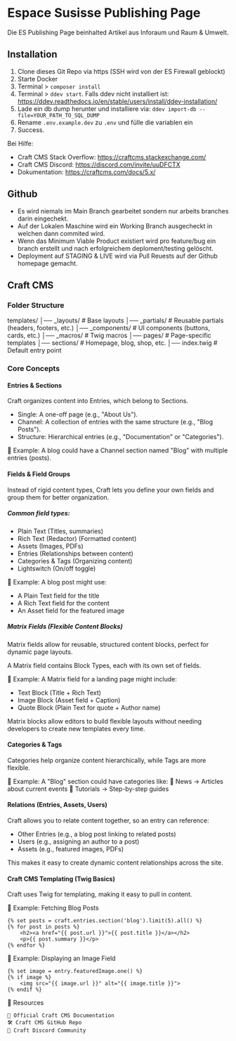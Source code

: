 # Espace Susisse Publishing Page

Die ES Publishing Page beinhalted Artikel aus Inforaum und Raum & Umwelt.

## Installation

1. Clone dieses Git Repo via https (SSH wird von der ES Firewall geblockt)
2. Starte Docker
3. Terminal > `composer install`
4. Terminal > `ddev start`. Falls ddev nicht installiert ist: https://ddev.readthedocs.io/en/stable/users/install/ddev-installation/ 
5. Lade ein db dump herunter und installiere via: `ddev import-db --file=YOUR_PATH_TO_SQL_DUMP`
6. Rename `.env.example.dev` zu `.env` und fülle die variablen ein
7. Success.

Bei Hilfe:

- Craft CMS Stack Overflow: https://craftcms.stackexchange.com/
- Craft CMS Discord: https://discord.com/invite/uuDFCTX
- Dokumentation: https://craftcms.com/docs/5.x/

## Github
- Es wird niemals im Main Branch gearbeitet sondern nur arbeits branches darin eingechekt.
- Auf der Lokalen Maschine wird ein Working Branch ausgecheckt in welchen dann commited wird.
- Wenn das Minimum Viable Product existiert wird pro feature/bug ein branch erstellt und nach erfolgreichem deploment/testing gelöscht.
- Deployment auf STAGING & LIVE wird via Pull Reuests auf der Github homepage gemacht.

## Craft CMS

### Folder Structure

templates/
│── _layouts/        # Base layouts
│── _partials/       # Reusable partials (headers, footers, etc.)
│── _components/     # UI components (buttons, cards, etc.)
│── _macros/         # Twig macros
│── pages/           # Page-specific templates
│── sections/        # Homepage, blog, shop, etc.
│── index.twig       # Default entry point

### Core Concepts

#### Entries & Sections

Craft organizes content into Entries, which belong to Sections.

- Single: A one-off page (e.g., "About Us").
- Channel: A collection of entries with the same structure (e.g., "Blog Posts").
- Structure: Hierarchical entries (e.g., "Documentation" or "Categories").

📌 Example:
A blog could have a Channel section named "Blog" with multiple entries (posts).

#### Fields & Field Groups

Instead of rigid content types, Craft lets you define your own fields and group them for better organization.

##### Common field types:
- Plain Text (Titles, summaries)
- Rich Text (Redactor) (Formatted content)
- Assets (Images, PDFs)
- Entries (Relationships between content)
- Categories & Tags (Organizing content)
- Lightswitch (On/off toggle)

📌 Example:
A blog post might use:

- A Plain Text field for the title
- A Rich Text field for the content
- An Asset field for the featured image

#####  Matrix Fields (Flexible Content Blocks)

Matrix fields allow for reusable, structured content blocks, perfect for dynamic page layouts.

A Matrix field contains Block Types, each with its own set of fields.

📌 Example:
A Matrix field for a landing page might include:

- Text Block (Title + Rich Text)
- Image Block (Asset field + Caption)
- Quote Block (Plain Text for quote + Author name)

Matrix blocks allow editors to build flexible layouts without needing developers to create new templates every time.

#### Categories & Tags

Categories help organize content hierarchically, while Tags are more flexible.

📌 Example:
A "Blog" section could have categories like:
📂 News → Articles about current events
📂 Tutorials → Step-by-step guides

####  Relations (Entries, Assets, Users)

Craft allows you to relate content together, so an entry can reference:

- Other Entries (e.g., a blog post linking to related posts)
- Users (e.g., assigning an author to a post)
- Assets (e.g., featured images, PDFs)

This makes it easy to create dynamic content relationships across the site.

#### Craft CMS Templating (Twig Basics)

Craft uses Twig for templating, making it easy to pull in content.

📌 Example: Fetching Blog Posts

```
{% set posts = craft.entries.section('blog').limit(5).all() %}
{% for post in posts %}
    <h2><a href="{{ post.url }}">{{ post.title }}</a></h2>
    <p>{{ post.summary }}</p>
{% endfor %}
```
📌 Example: Displaying an Image Field
```
{% set image = entry.featuredImage.one() %}
{% if image %}
    <img src="{{ image.url }}" alt="{{ image.title }}">
{% endif %}
```

🔗 Resources

    📘 Official Craft CMS Documentation
    🛠 Craft CMS GitHub Repo
    💬 Craft Discord Community